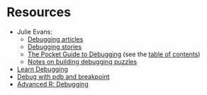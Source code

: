 # Resources

- Julie Evans:
    - [Debugging articles](https://jvns.ca/#debugging)
    - [Debugging stories](https://jvns.ca/#debugging-stories)
    - [The Pocket Guide to Debugging](https://jvns.ca/blog/2022/12/21/new-zine--the-pocket-guide-to-debugging/) (see the [table of contents](https://jvns.ca/images/debugging-guide-toc.png))
    - [Notes on building debugging puzzles](https://jvns.ca/blog/2021/04/16/notes-on-debugging-puzzles/)
- [Learn Debugging](https://www.cse.unsw.edu.au/~learn/debugging/)
- [Debug with pdb and breakpoint](https://hamatti.org/posts/debug-with-pdb-and-breakpoint/)
- [Advanced R: Debugging](https://adv-r.hadley.nz/debugging.html)
